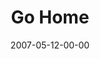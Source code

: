 ---
layout: message
category: message
series: "Go Home"
title: "Go Home"
date: 2007-05-12-00-00
message_id: 19
audio: "http://s3.amazonaws.com/crossroads-media/messages/audio/Go_Home_01_GO_Home_05-13-07_Allii_Patterson.mp3"
audio-duration: "39:17"
tag: 
 - flv
 - p-and-g
 - marriage
 - procter-and-gamble
 - dating
 - patterson
 - alli
 - work
 - wives
 - mothers-day
 - mothers
 - mother
explicit: false
---